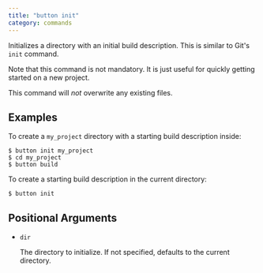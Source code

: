 ```yaml
---
title: "button init"
category: commands
---
```


Initializes a directory with an initial build description. This is similar to
Git's `init` command.

Note that this command is not mandatory. It is just useful for quickly getting
started on a new project.

This command will *not* overwrite any existing files.

## Examples

To create a `my_project` directory with a starting build description inside:

    $ button init my_project
    $ cd my_project
    $ button build

To create a starting build description in the current directory:

    $ button init

## Positional Arguments

 * `dir`

    The directory to initialize. If not specified, defaults to the current
    directory.
